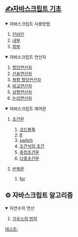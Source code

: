 ## [✍자바스크립트 기초 ](https://github.com/annie309409/JavaScript/wiki/JavaScriptBasic)
<details open>
<summary>자바스크립트 사용방법</summary>

1. [인라인](
   https://github.com/annie309409/JavaScript/wiki/JavaScriptBasic#인라인)
2. [내부](
   https://github.com/annie309409/JavaScript/wiki/JavaScriptBasic#내부)
3. [외부](
   https://github.com/annie309409/JavaScript/wiki/JavaScriptBasic#외부)
</details>


<details open>
<summary>자바스크립트 연산자</summary>

1. [할당연산자](
   https://github.com/annie309409/JavaScript/wiki/JavaScriptBasic#할당연산자)
2. [산술연산자](
   https://github.com/annie309409/JavaScript/wiki/JavaScriptBasic#산술-연산자)
3. [복합 할당연산자](
   https://github.com/annie309409/JavaScript/wiki/JavaScriptBasic#복합-할당연산자)
4. [비교연산자](
   https://github.com/annie309409/JavaScript/wiki/JavaScriptBasic#비교연산자)
5. [삼항연산자](
   https://github.com/annie309409/JavaScript/wiki/JavaScriptBasic#삼항연산자)
6. [논리연산자](
   https://github.com/annie309409/JavaScript/wiki/JavaScriptBasic#논리연산자)
</details>


<details open>
<summary>자바스크립트 제어문</summary>

1. [조건문](
   https://github.com/annie309409/JavaScript/wiki/JavaScriptBasic#조건문)
   1. [코드블록](https://github.com/annie309409/JavaScript/wiki/JavaScriptBasic#코드블록)
   2. [If](
      https://github.com/annie309409/JavaScript/wiki/JavaScriptBasic#if)
   3. [switch](
      https://github.com/annie309409/JavaScript/wiki/JavaScriptBasic#switch)
   4. [조건식의 조건](https://github.com/annie309409/JavaScript/wiki/JavaScriptBasic#조건식의-조건)
   5. [중첩조건문](https://github.com/annie309409/JavaScript/wiki/JavaScriptBasic#중첩조건문)
   6. [다중조건문](https://github.com/annie309409/JavaScript/wiki/JavaScriptBasic#다중조건문)

2. [반복문](
   https://github.com/annie309409/JavaScript/wiki/JavaScriptBasic#반복문)
   1. [for](https://github.com/annie309409/JavaScript/wiki/JavaScriptBasic#for)

</details>

## ⚙ 자바스크립트 알고리즘
<details open>
<summary> 자연수의 연산</summary>

1. [가우스의 법칙](https://github.com/annie309409/JavaScript/wiki/algorithm#Gauss)
</details>


[테스트](./index.html);
